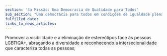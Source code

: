 ```yaml
---
section: '4a Missão: Uma Democracia de Qualidade para Todos'
sub_section: "Uma democracia para todos em condições de igualdade plena"
fulfilled_date:
links_to_news_articles:
---
```


Promover a visibilidade e a eliminação de estereótipos face às pessoas LGBTIQA+, abraçando a diversidade e reconhecendo a intersecionalidade que caracteriza todas as pessoas;